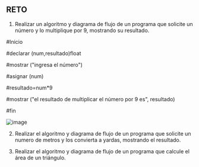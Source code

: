 ## RETO
1. Realizar un algoritmo y diagrama de flujo de un programa que solicite un número y lo multiplique por 9, mostrando su resultado.

#Inicio

#declarar (num,resultado)float

#mostrar ("ingresa el número")

#asignar (num)

#resultado=num*9

#mostrar ("el resultado de multiplicar el número por 9 es", resultado)

#fin

![image](https://user-images.githubusercontent.com/104279720/167272007-999054b0-edec-48ad-81f9-397314ead466.png)

    

2. Realizar el algoritmo y diagrama de flujo de un programa que solicite un numero de metros y los convierta a yardas, mostrando el resultado.
      
    


3. Realizar el algoritmo y diagrama de flujo de un programa que calcule el área de un triángulo.

 








